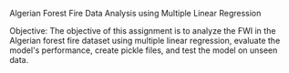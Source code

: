 Algerian Forest Fire Data Analysis using Multiple Linear Regression

Objective: The objective of this assignment is to analyze the FWI in the Algerian forest fire dataset using multiple linear regression, evaluate the model's performance, create pickle files, and test the model on unseen data.
